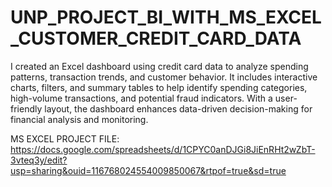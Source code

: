 # UNP_PROJECT_BI_WITH_MS_EXCEL_CUSTOMER_CREDIT_CARD_DATA

I created an Excel dashboard using credit card data to analyze spending patterns, transaction trends, and customer behavior. It includes interactive charts, filters, and summary tables to help identify spending categories, high-volume transactions, and potential fraud indicators. With a user-friendly layout, the dashboard enhances data-driven decision-making for financial analysis and monitoring.

MS EXCEL PROJECT FILE: https://docs.google.com/spreadsheets/d/1CPYC0anDJGi8JiEnRHt2wZbT-3vteq3y/edit?usp=sharing&ouid=116768024554009850067&rtpof=true&sd=true
